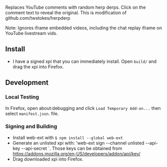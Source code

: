 Replaces YouTube comments with random herp derps. Click on the comment text to reveal the original.
This is modification of github.com/twstokes/herpderp

Note: Ignores iframe embedded videos, including the chat replay iframe on YouTube livestream vids.

## Install

* I have a signed xpi that you can immediately install. Open `build/` and drag the xpi into Firefox.

## Development

### Local Testing

In Firefox, open about:debugging and click `Load Temporary Add-on...` then select `manifest.json`.
file.

### Signing and Building

* Install web-ext with `$ npm install --global web-ext`
* Generate an unlisted xpi with:
  'web-ext sign --channel unlisted --api-key <your add-on signing key> --api-secret <your add-on signing secret>`.
  Those keys can be obtained from https://addons.mozilla.org/en-US/developers/addon/api/key/
* Drag downloaded xpi into Firefox.
